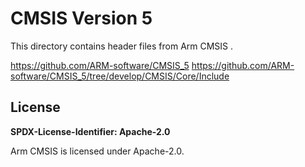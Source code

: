 # CMSIS Version 5

This directory contains header files from Arm CMSIS .

https://github.com/ARM-software/CMSIS_5
https://github.com/ARM-software/CMSIS_5/tree/develop/CMSIS/Core/Include

## License

**SPDX-License-Identifier: Apache-2.0**

Arm CMSIS is licensed under Apache-2.0.
